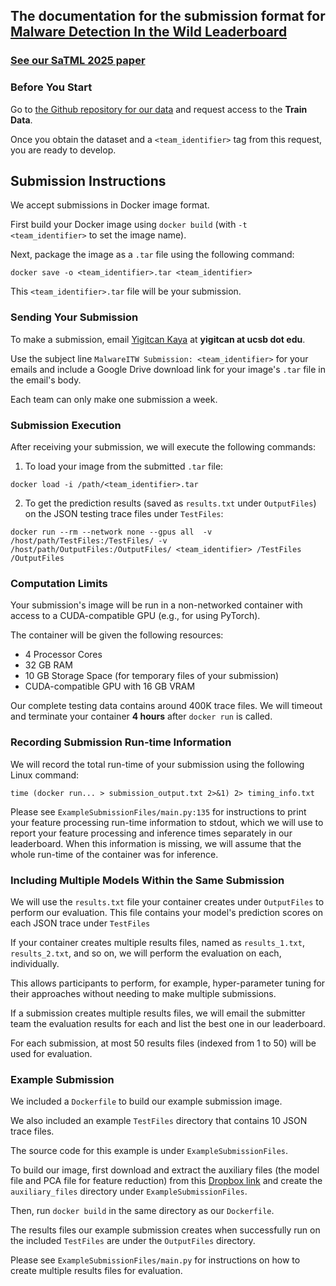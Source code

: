 ## The documentation for the submission format for  **[Malware Detection In the Wild Leaderboard](https://malwaredetectioninthewild.github.io/)** 

### [See our SaTML 2025 paper](https://arxiv.org/abs/2405.06124)

### Before You Start

Go to [the Github repository for our data](https://github.com/malwaredetectioninthewild/explore_data) and request access to the **Train Data**.

Once you obtain the dataset and a `<team_identifier>` tag from this request, you are ready to develop.

## Submission Instructions

We accept submissions in Docker image format. 

First build your Docker image using `docker build` (with `-t <team_identifier>` to set the image name). 

Next, package the image as a `.tar` file using the following command: 

`docker save -o <team_identifier>.tar <team_identifier>`

This `<team_identifier>.tar` file will be your submission.

### Sending Your Submission

To make a submission, email [Yigitcan Kaya](https://yigitcankaya.github.io) at **yigitcan at ucsb dot edu**. 

Use the subject line `MalwareITW Submission: <team_identifier>` for your emails and include a Google Drive download link for your image's `.tar` file in the email's body.

Each team can only make one submission a week.

### Submission Execution

After receiving your submission, we will execute the following commands:

1) To load your image from the submitted `.tar` file:

`docker load -i /path/<team_identifier>.tar`

2) To get the prediction results (saved as `results.txt` under `OutputFiles`) on the JSON testing trace files under `TestFiles`:

`docker run --rm --network none --gpus all  -v /host/path/TestFiles:/TestFiles/ -v /host/path/OutputFiles:/OutputFiles/ <team_identifier> /TestFiles /OutputFiles`

### Computation Limits

Your submission's image will be run in a non-networked container with access to a CUDA-compatible GPU (e.g., for using PyTorch). 

The container will be given the following resources:

* 4 Processor Cores
* 32 GB RAM
* 10 GB Storage Space (for temporary files of your submission)
* CUDA-compatible GPU with 16 GB VRAM

Our complete testing data contains around 400K trace files. We will timeout and terminate your container **4 hours** after `docker run` is called.

### Recording Submission Run-time Information

We will record the total run-time of your submission using the following Linux command:

`time (docker run... > submission_output.txt 2>&1) 2> timing_info.txt`

Please see `ExampleSubmissionFiles/main.py:135` for instructions to print your feature processing run-time information to stdout, which we will use to report your feature processing and inference times separately in our leaderboard. When this information is missing, we will assume that the whole run-time of the container was for inference.

### Including Multiple Models Within the Same Submission

We will use the `results.txt` file your container creates under `OutputFiles` to perform our evaluation. This file contains your model's prediction scores on each JSON trace under `TestFiles`

If your container creates multiple results files, named as `results_1.txt`, `results_2.txt`, and so on, we will perform the evaluation on each, individually.

This allows participants to perform, for example, hyper-parameter tuning for their approaches without needing to make multiple submissions.

If a submission creates multiple results files, we will email the submitter team the evaluation results for each and list the best one in our leaderboard.

For each submission, at most 50 results files (indexed from 1 to 50) will be used for evaluation.

### Example Submission

We included a `Dockerfile` to build our example submission image.

We also included an example `TestFiles` directory that contains 10 JSON trace files.

The source code for this example is under `ExampleSubmissionFiles`.

To build our image, first download and extract the auxiliary files (the model file and PCA file for feature reduction) from this [Dropbox link](https://www.dropbox.com/scl/fi/17ra6gackdzs7ehgfmkk3/ExampleSubmissionFiles.zip?rlkey=a4ysw9uxe776c09u3sukxn1cm&st=h5qn2pth&dl=0) and create the `auxiliary_files` directory under `ExampleSubmissionFiles`.

Then, run `docker build` in the same directory as our `Dockerfile`.

The results files our example submission creates when successfully run on the included `TestFiles` are under the `OutputFiles` directory.

Please see `ExampleSubmissionFiles/main.py` for instructions on how to create multiple results files for evaluation.